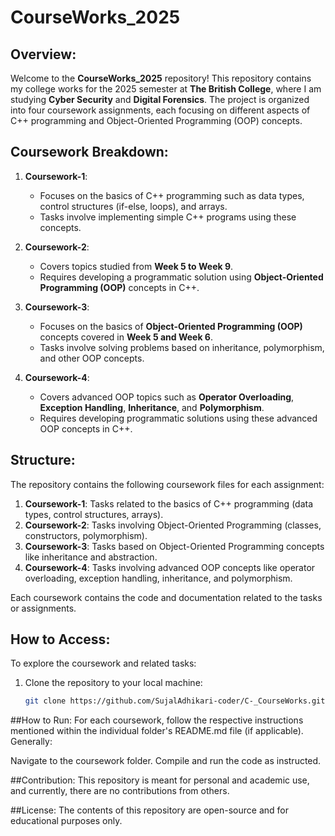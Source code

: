# CourseWorks_2025

## Overview:
Welcome to the **CourseWorks_2025** repository! This repository contains my college works for the 2025 semester at **The British College**, where I am studying **Cyber Security** and **Digital Forensics**. The project is organized into four coursework assignments, each focusing on different aspects of C++ programming and Object-Oriented Programming (OOP) concepts.

## Coursework Breakdown:

1. **Coursework-1**: 
   - Focuses on the basics of C++ programming such as data types, control structures (if-else, loops), and arrays. 
   - Tasks involve implementing simple C++ programs using these concepts.

2. **Coursework-2**: 
   - Covers topics studied from **Week 5 to Week 9**. 
   - Requires developing a programmatic solution using **Object-Oriented Programming (OOP)** concepts in C++.

3. **Coursework-3**: 
   - Focuses on the basics of **Object-Oriented Programming (OOP)** concepts covered in **Week 5 and Week 6**.
   - Tasks involve solving problems based on inheritance, polymorphism, and other OOP concepts.

4. **Coursework-4**: 
   - Covers advanced OOP topics such as **Operator Overloading**, **Exception Handling**, **Inheritance**, and **Polymorphism**.
   - Requires developing programmatic solutions using these advanced OOP concepts in C++.

## Structure:
The repository contains the following coursework files for each assignment:

1. **Coursework-1**: Tasks related to the basics of C++ programming (data types, control structures, arrays).
2. **Coursework-2**: Tasks involving Object-Oriented Programming (classes, constructors, polymorphism).
3. **Coursework-3**: Tasks based on Object-Oriented Programming concepts like inheritance and abstraction.
4. **Coursework-4**: Tasks involving advanced OOP concepts like operator overloading, exception handling, inheritance, and polymorphism.

Each coursework contains the code and documentation related to the tasks or assignments.

## How to Access:
To explore the coursework and related tasks:
1. Clone the repository to your local machine:
   ```bash
   git clone https://github.com/SujalAdhikari-coder/C-_CourseWorks.git
   
##How to Run:
For each coursework, follow the respective instructions mentioned within the individual folder's README.md file (if applicable). Generally:

Navigate to the coursework folder.
Compile and run the code as instructed.

##Contribution:
This repository is meant for personal and academic use, and currently, there are no contributions from others.

##License:
The contents of this repository are open-source and for educational purposes only.
